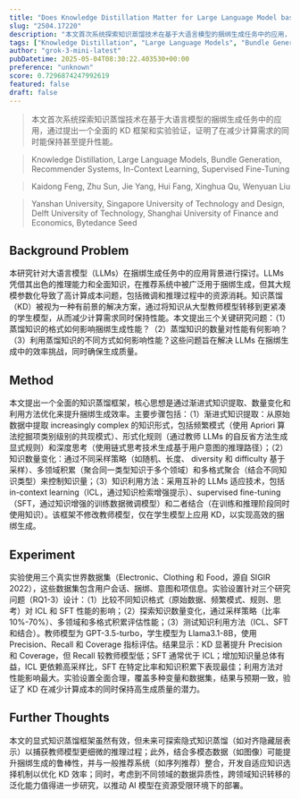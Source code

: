 ```yaml
---
title: "Does Knowledge Distillation Matter for Large Language Model based Bundle Generation?"
slug: "2504.17220"
description: "本文首次系统探索知识蒸馏技术在基于大语言模型的捆绑生成任务中的应用，通过提出一个全面的 KD 框架和实验验证，证明了在减少计算需求的同时能保持甚至提升性能。"
tags: ["Knowledge Distillation", "Large Language Models", "Bundle Generation", "Recommender Systems", "In-Context Learning", "Supervised Fine-Tuning"]
author: "grok-3-mini-latest"
pubDatetime: 2025-05-04T08:30:22.403530+00:00
preference: "unknown"
score: 0.7296874247992619
featured: false
draft: false
---
```


> 本文首次系统探索知识蒸馏技术在基于大语言模型的捆绑生成任务中的应用，通过提出一个全面的 KD 框架和实验验证，证明了在减少计算需求的同时能保持甚至提升性能。

> Knowledge Distillation, Large Language Models, Bundle Generation, Recommender Systems, In-Context Learning, Supervised Fine-Tuning 

> Kaidong Feng, Zhu Sun, Jie Yang, Hui Fang, Xinghua Qu, Wenyuan Liu

> Yanshan University, Singapore University of Technology and Design, Delft University of Technology, Shanghai University of Finance and Economics, Bytedance Seed 

## Background Problem

本研究针对大语言模型（LLMs）在捆绑生成任务中的应用背景进行探讨。LLMs 凭借其出色的推理能力和全面知识，在推荐系统中被广泛用于捆绑生成，但其大规模参数化导致了高计算成本问题，包括微调和推理过程中的资源消耗。知识蒸馏（KD）被视为一种有前景的解决方案，通过将知识从大型教师模型转移到更紧凑的学生模型，从而减少计算需求同时保持性能。本文提出三个关键研究问题：（1）蒸馏知识的格式如何影响捆绑生成性能？（2）蒸馏知识的数量对性能有何影响？（3）利用蒸馏知识的不同方式如何影响性能？这些问题旨在解决 LLMs 在捆绑生成中的效率挑战，同时确保生成质量。

## Method

本文提出一个全面的知识蒸馏框架，核心思想是通过渐进式知识提取、数量变化和利用方法优化来提升捆绑生成效率。主要步骤包括：（1）渐进式知识提取：从原始数据中提取 increasingly complex 的知识形式，包括频繁模式（使用 Apriori 算法挖掘项类别级别的共现模式）、形式化规则（通过教师 LLMs 的自反省方法生成显式规则）和深度思考（使用链式思考技术生成基于用户意图的推理路径）；（2）知识数量变化：通过不同采样策略（如随机、长度、 diversity 和 difficulty 基于采样）、多领域积累（聚合同一类型知识于多个领域）和多格式聚合（结合不同知识类型）来控制知识量；（3）知识利用方法：采用互补的 LLMs 适应技术，包括 in-context learning（ICL，通过知识检索增强提示）、supervised fine-tuning（SFT，通过知识增强的训练数据微调模型）和二者结合（在训练和推理阶段同时使用知识）。该框架不修改教师模型，仅在学生模型上应用 KD，以实现高效的捆绑生成。

## Experiment

实验使用三个真实世界数据集（Electronic、Clothing 和 Food，源自 SIGIR 2022），这些数据集包含用户会话、捆绑、意图和项信息。实验设置针对三个研究问题（RQ1-3）设计：（1）比较不同知识格式（原始数据、频繁模式、规则、思考）对 ICL 和 SFT 性能的影响；（2）探索知识数量变化，通过采样策略（比率 10%-70%）、多领域和多格式积累评估性能；（3）测试知识利用方法（ICL、SFT 和结合）。教师模型为 GPT-3.5-turbo，学生模型为 Llama3.1-8B，使用 Precision、Recall 和 Coverage 指标评估。结果显示：KD 显著提升 Precision 和 Coverage，但 Recall 较教师模型低；SFT 通常优于 ICL；增加知识量总体有益，ICL 更依赖高采样比，SFT 在特定比率和知识积累下表现最佳；利用方法对性能影响最大。实验设置全面合理，覆盖多种变量和数据集，结果与预期一致，验证了 KD 在减少计算成本的同时保持高生成质量的潜力。

## Further Thoughts 

本文的显式知识蒸馏框架虽然有效，但未来可探索隐式知识蒸馏（如对齐隐藏层表示）以捕获教师模型更细微的推理过程；此外，结合多模态数据（如图像）可能提升捆绑生成的鲁棒性，并与一般推荐系统（如序列推荐）整合，开发自适应知识选择机制以优化 KD 效率；同时，考虑到不同领域的数据异质性，跨领域知识转移的泛化能力值得进一步研究，以推动 AI 模型在资源受限环境下的部署。
